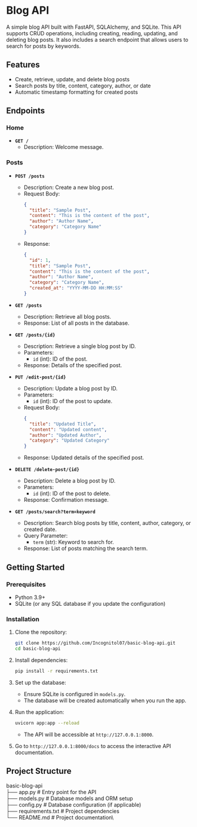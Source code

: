 # Blog API

A simple blog API built with FastAPI, SQLAlchemy, and SQLite. This API supports CRUD operations, including creating, reading, updating, and deleting blog posts. It also includes a search endpoint that allows users to search for posts by keywords.

## Features
- Create, retrieve, update, and delete blog posts
- Search posts by title, content, category, author, or date
- Automatic timestamp formatting for created posts

## Endpoints

### Home
- **`GET /`**
    - Description: Welcome message.

### Posts
- **`POST /posts`**
    - Description: Create a new blog post.
    - Request Body:
      ```json
      {
        "title": "Sample Post",
        "content": "This is the content of the post",
        "author": "Author Name",
        "category": "Category Name"
      }
      ```
    - Response:
      ```json
      {
        "id": 1,
        "title": "Sample Post",
        "content": "This is the content of the post",
        "author": "Author Name",
        "category": "Category Name",
        "created_at": "YYYY-MM-DD HH:MM:SS"
      }
      ```

- **`GET /posts`**
    - Description: Retrieve all blog posts.
    - Response: List of all posts in the database.

- **`GET /posts/{id}`**
    - Description: Retrieve a single blog post by ID.
    - Parameters:
      - `id` (int): ID of the post.
    - Response: Details of the specified post.

- **`PUT /edit-post/{id}`**
    - Description: Update a blog post by ID.
    - Parameters:
      - `id` (int): ID of the post to update.
    - Request Body:
      ```json
      {
        "title": "Updated Title",
        "content": "Updated content",
        "author": "Updated Author",
        "category": "Updated Category"
      }
      ```
    - Response: Updated details of the specified post.

- **`DELETE /delete-post/{id}`**
    - Description: Delete a blog post by ID.
    - Parameters:
      - `id` (int): ID of the post to delete.
    - Response: Confirmation message.

- **`GET /posts/search?term=keyword`**
    - Description: Search blog posts by title, content, author, category, or created date.
    - Query Parameter:
      - `term` (str): Keyword to search for.
    - Response: List of posts matching the search term.

## Getting Started

### Prerequisites
- Python 3.9+
- SQLite (or any SQL database if you update the configuration)

### Installation

1. Clone the repository:
    ```bash
    git clone https://github.com/Incognitol07/basic-blog-api.git
    cd basic-blog-api
    ```

2. Install dependencies:
    ```bash
    pip install -r requirements.txt
    ```

3. Set up the database:
    - Ensure SQLite is configured in `models.py`.
    - The database will be created automatically when you run the app.

4. Run the application:
    ```bash
    uvicorn app:app --reload
    ```
   - The API will be accessible at `http://127.0.0.1:8000`.

5. Go to `http://127.0.0.1:8000/docs` to access the interactive API documentation.

## Project Structure
basic-blog-api \
├── app.py # Entry point for the API \
├── models.py # Database models and ORM setup \
├── config.py # Database configuration (if applicable) \
├── requirements.txt # Project dependencies \
└── README.md # Project documentation\
